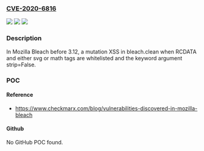 ### [CVE-2020-6816](https://cve.mitre.org/cgi-bin/cvename.cgi?name=CVE-2020-6816)
![](https://img.shields.io/static/v1?label=Product&message=Mozilla%20Bleach&color=blue)
![](https://img.shields.io/static/v1?label=Version&message=n%2Fa&color=blue)
![](https://img.shields.io/static/v1?label=Vulnerability&message=mutation%20XSS&color=brighgreen)

### Description

In Mozilla Bleach before 3.12, a mutation XSS in bleach.clean when RCDATA and either svg or math tags are whitelisted and the keyword argument strip=False.

### POC

#### Reference
- https://www.checkmarx.com/blog/vulnerabilities-discovered-in-mozilla-bleach

#### Github
No GitHub POC found.

